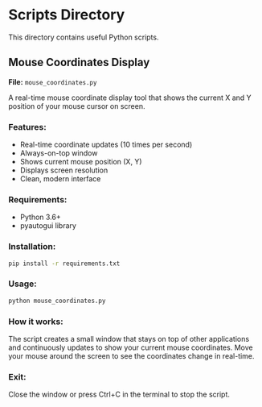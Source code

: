 # Scripts Directory

This directory contains useful Python scripts.

## Mouse Coordinates Display

**File:** `mouse_coordinates.py`

A real-time mouse coordinate display tool that shows the current X and Y position of your mouse cursor on screen.

### Features:
- Real-time coordinate updates (10 times per second)
- Always-on-top window
- Shows current mouse position (X, Y)
- Displays screen resolution
- Clean, modern interface

### Requirements:
- Python 3.6+
- pyautogui library

### Installation:
```bash
pip install -r requirements.txt
```

### Usage:
```bash
python mouse_coordinates.py
```

### How it works:
The script creates a small window that stays on top of other applications and continuously updates to show your current mouse coordinates. Move your mouse around the screen to see the coordinates change in real-time.

### Exit:
Close the window or press Ctrl+C in the terminal to stop the script. 